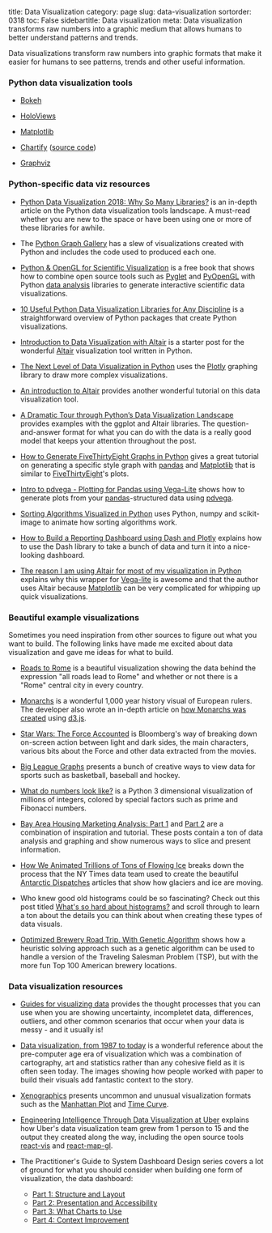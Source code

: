 title: Data Visualization
category: page
slug: data-visualization
sortorder: 0318
toc: False
sidebartitle: Data visualization
meta: Data visualization transforms raw numbers into a graphic medium that allows humans to better understand patterns and trends.


Data visualizations transform raw numbers into graphic formats that make it
easier for humans to see patterns, trends and other useful information.


### Python data visualization tools
* [Bokeh](https://bokeh.pydata.org/en/latest/)

* [HoloViews](http://holoviews.org/)

* [Matplotlib](https://matplotlib.org/)

* [Chartify](https://labs.spotify.com/2018/11/15/introducing-chartify-easier-chart-creation-in-python-for-data-scientists/) 
  ([source code](https://github.com/spotify/chartify/))

* [Graphviz](https://pypi.org/project/graphviz/)


### Python-specific data viz resources
* [Python Data Visualization 2018: Why So Many Libraries?](https://www.anaconda.com/blog/developer-blog/python-data-visualization-2018-why-so-many-libraries/)
  is an in-depth article on the Python data visualization tools landscape.
  A must-read whether you are new to the space or have been using one or
  more of these libraries for awhile.

* The [Python Graph Gallery](https://python-graph-gallery.com/) has a slew 
  of visualizations created with Python and includes the code used to 
  produced each one.

* [Python & OpenGL for Scientific Visualization](https://www.labri.fr/perso/nrougier/python-opengl/)
  is a free book that shows how to combine open source tools such as 
  [Pyglet](https://pyglet.readthedocs.io/en/stable/) and 
  [PyOpenGL](http://pyopengl.sourceforge.net/) with Python 
  [data analysis](/data-analysis.html) libraries to generate interactive
  scientific data visualizations.

* [10 Useful Python Data Visualization Libraries for Any Discipline](https://blog.modeanalytics.com/python-data-visualization-libraries/)
  is a straightforward overview of Python packages that create Python
  visualizations.

* [Introduction to Data Visualization with Altair](http://pbpython.com/altair-intro.html)
  is a starter post for the wonderful 
  [Altair](https://altair-viz.github.io/) visualization tool written in
  Python.

* [The Next Level of Data Visualization in Python](https://towardsdatascience.com/the-next-level-of-data-visualization-in-python-dd6e99039d5e)
  uses the [Plotly](https://plot.ly/python/) graphing library to draw
  more complex visualizations.

* [An introduction to Altair](http://vallandingham.me/altair_intro.html) 
  provides another wonderful tutorial on this data visualization tool.

* [A Dramatic Tour through Python’s Data Visualization Landscape](https://dsaber.com/2016/10/02/a-dramatic-tour-through-pythons-data-visualization-landscape-including-ggplot-and-altair/)
  provides examples with the ggplot and Altair libraries. The 
  question-and-answer format for what you can do with the data is a really
  good model that keeps your attention throughout the post.

* [How to Generate FiveThirtyEight Graphs in Python](https://www.dataquest.io/blog/making-538-plots/)
  gives a great tutorial on generating a specific style graph with
  [pandas](/pandas.html) and [Matplotlib](/matplotlib.html) that is
  similar to [FiveThirtyEight](https://fivethirtyeight.com/)'s plots.

* [Intro to pdvega - Plotting for Pandas using Vega-Lite](http://pbpython.com/pdvega.html)
  shows how to generate plots from your 
  [pandas](/pandas.html)-structured data using 
  [pdvega](https://github.com/altair-viz/pdvega).

* [Sorting Algorithms Visualized in Python](https://www.makeartwithpython.com/blog/visualizing-sort-algorithms-in-python/)
  uses Python, numpy and scikit-image to animate how sorting algorithms 
  work.

* [How to Build a Reporting Dashboard using Dash and Plotly](https://towardsdatascience.com/how-to-build-a-complex-reporting-dashboard-using-dash-and-plotl-4f4257c18a7f)
  explains how to use the Dash library to take a bunch of data and
  turn it into a nice-looking dashboard.

* [The reason I am using Altair for most of my visualization in Python](http://fernandoi.cl/blog/posts/altair/)
  explains why this wrapper for [Vega-lite](https://vega.github.io/vega-lite/)
  is awesome and that the author uses Altair because 
  [Matplotlib](/matplotlib.html) can be very complicated for whipping up 
  quick visualizations.


### Beautiful example visualizations
Sometimes you need inspiration from other sources to figure out what
you want to build. The following links have made me excited about data
visualization and gave me ideas for what to build.

* [Roads to Rome](http://roadstorome.moovellab.com/) is a beautiful
  visualization showing the data behind the expression "all roads lead 
  to Rome" and whether or not there is a "Rome" central city in every 
  country.

* [Monarchs](https://thebackend.dev/monarchs/) is a wonderful 1,000 year
  history visual of European rulers. The developer also wrote an in-depth
  article on 
  [how Monarchs was created](https://thebackend.dev/building-monarchs)
  using [d3.js](/d3-js.html).

* [Star Wars: The Force Accounted](https://www.bloomberg.com/graphics/2015-star-wars-the-force-accounted/)
  is Bloomberg's way of breaking down on-screen action between light
  and dark sides, the main characters, various bits about the Force
  and other data extracted from the movies.

* [Big League Graphs](https://bigleaguegraphs.com/) presents a bunch of
  creative ways to view data for sports such as basketball, baseball and
  hockey.

* [What do numbers look like?](https://johnhw.github.io/umap_primes/index.md.html)
  is a Python 3 dimensional visualization of millions of integers, colored
  by special factors such as prime and Fibonacci numbers.

* [Bay Area Housing Marketing Analysis: Part 1](https://blog.checkyo.tech/2018/08/06/bay-area-housing-market-analysis/)
  and
  [Part 2](https://blog.checkyo.tech/2018/08/15/bay-area-housing-market-analysis-part-2/)
  are a combination of inspiration and tutorial. These posts contain a 
  ton of data analysis and graphing and show numerous ways to slice and 
  present information.

* [How We Animated Trillions of Tons of Flowing Ice](http://dwtkns.com/posts/flowing-ice.html)
  breaks down the process that the NY Times data team used to create the
  beautiful 
  [Antarctic Dispatches](https://www.nytimes.com/interactive/2017/05/18/climate/antarctica-ice-melt-climate-change.html)
  articles that show how glaciers and ice are moving.

* Who knew good old histograms could be so fascinating? Check out this
  post titled 
  [What's so hard about histograms?](http://tinlizzie.org/histograms/)
  and scroll through to learn a ton about the details you can think about
  when creating these types of data visuals.

* [Optimized Brewery Road Trip, With Genetic Algorithm](https://flowingdata.com/2019/02/08/optimized-brewery-road-trip-with-genetic-algorithm/)
  shows how a heuristic solving approach such as a genetic algorithm can be
  used to handle a version of the Traveling Salesman Problem (TSP), but
  with the more fun Top 100 American brewery locations.


### Data visualization resources
* [Guides for visualizing data](https://flowingdata.com/2020/06/01/guides-for-visualizing-reality/)
  provides the thought processes that you can use when you are
  showing uncertainty, incompletet data, differences, outliers,
  and other common scenarios that occur when your data is messy -
  and it usually is!

* [Data visualization, from 1987 to today](https://medium.economist.com/data-visualisation-from-1987-to-today-65d0609c6017)
  is a wonderful reference about the pre-computer age era of visualization
  which was a combination of cartography, art and statistics rather than
  any cohesive field as it is often seen today. The images showing how
  people worked with paper to build their visuals add fantastic context to
  the story.

* [Xenographics](https://xeno.graphics/) presents uncommon and unusual
  visualization formats such as the 
  [Manhattan Plot](https://xeno.graphics/manhattan-plot/) and
  [Time Curve](https://xeno.graphics/time-curve/).

* [Engineering Intelligence Through Data Visualization at Uber](https://eng.uber.com/data-viz-intel/)
  explains how Uber's data visualization team grew from 1 person to 15
  and the output they created along the way, including the open source
  tools [react-vis](https://uber.github.io/react-vis/) and 
  [react-map-gl](https://uber.github.io/react-map-gl/).

* The Practitioner's Guide to System Dashboard Design series covers a
  lot of ground for what you should consider when building one form
  of visualization, the data dashboard:
  
    * [Part 1: Structure and Layout](http://onemogin.com/observability/dashboards/practitioners-guide-to-system-dashboard-design.html)
    * [Part 2: Presentation and Accessibility](http://onemogin.com/observability/dashboards/practitioners-guide-to-system-dashboard-design-p2.html)
    * [Part 3: What Charts to Use](http://onemogin.com/observability/dashboards/practitioners-guide-to-system-dashboard-design-p3.html)
    * [Part 4: Context Improvement](http://onemogin.com/observability/dashboards/practitioners-guide-to-system-dashboard-design-p4.html)
